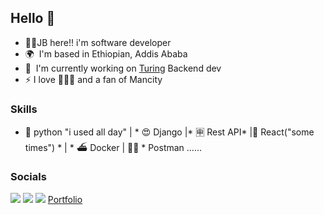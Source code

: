 Hello 👋 
----
* 👨‍🦱JB here!! i'm  software developer 
* 🌍  I'm based in Ethiopian, Addis Ababa
* 🚀  I'm currently working on [Turing](http://turing.com) Backend dev
* ⚡ I love 🏀⛹️‍♀️ and a fan of Mancity
  
### Skills

* 🐍 python  "i used all day" | * 😍 Django |* 🈸 Rest API* |🥵 React("some times") * | * ⛴️ Docker | 👨‍🚀 * Postman ......

### Socials
[<img src="https://img.shields.io/badge/linkedin-%230077B5.svg?&style=for-the-badge&logo=linkedin&logoColor=white" />](www.linkedin.com/in/abenezer-alemayehu0)
[<img src="https://img.shields.io/badge/instagram-%230077B5.svg?&style=for-the-badge&logo=instagram&logoColor=white&color=orange" />](https://www.instagram.com/abenezerj01)
[<img src="https://img.shields.io/badge/Email-%230077B5.svg?&style=for-the-badge&logo=gmail&logoColor=white&color=Blueberry" />](mailto:alemayehuabenezer14@gmail.com)
[Portfolio](https://abenezerjr.github.io/Abenezer/)

